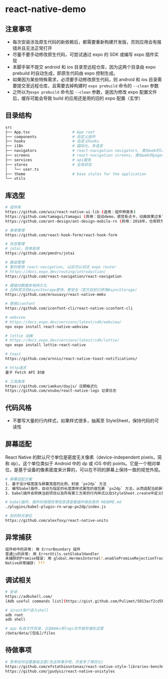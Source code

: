 # react-native-demo

## 注意事项

- 每次安装涉及原生代码的新依赖后，都需要重新构建开发版，否则应用会有报错并且无法正常打开
- 尽量不要手动修改原生代码，可尝试通过 expo 的 SDK 或编写 expo 插件实现
- 本脚手架不提交 android 和 ios 目录至远程仓库，因为这两个目录由 expo prebuild 时自动生成，即原生代码由 expo 控制生成。
- 如果因为某些特殊需求，必须要手动修改原生代码，则 android 和 ios 目录需要提交至远程仓库，且需要去掉构建时 `expo prebuild` 命令的 `--clean` 参数
- 之所以为`expo prebuild` 命令加 `--clean` 参数，是因为修改 expo 配置文件后，缓存可能会导致 build 的应用还是用的旧的 expo 配置（玄学）

## 目录结构

```bash
src
├── App.tsx                   # App root
├── components                # 自定义组件
├── hooks                     # 自定义hooks
├── i18n                      # 国际化、多语言
├── navigators                # react-navigation navigators, 类似web的layout
├── screens                   # react-navigation screens, 类似web的pages
├── services                  # api服务
├── stores                    # 全局状态
│   └── user.ts
├── theme                     # base styles for the application
└── utils
```

## 库选型

```bash
# 组件库
https://github.com/wix/react-native-ui-lib (选用：组件种类多)
https://github.com/tamagui/tamagui (弃用：启动demo，感觉有点卡，动画效果过多了，组件偏少)
https://github.com/ant-design/ant-design-mobile-rn (弃用：2018年，仓库转为个人维护，更新较少)

# 表单管理
https://github.com/react-hook-form/react-hook-form

# 状态管理
# jotai，简单易用
https://github.com/pmndrs/jotai

# 路由管理
# 暂时使用 react-navigation, 以后可以试试 expo router
# https://docs.expo.dev/routing/introduction/
https://github.com/react-navigation/react-navigation

# 键值对数据本地持久化
# 比RN官方的AsyncStorage更快，更安全（官方目前已弃用AsyncStorage）
https://github.com/mrousavy/react-native-mmkv

# 使用iconfont
https://github.com/iconfont-cli/react-native-iconfont-cli

# webview
# https://docs.expo.dev/versions/latest/sdk/webview/
npx expo install react-native-webview

# lottie 动画
# https://docs.expo.dev/versions/latest/sdk/lottie/
npx expo install lottie-react-native

# toast
https://github.com/arnnis/react-native-toast-notifications/

# http请求
基于 Fetch API 封装

# 工具类库
https://github.com/iamkun/dayjs/ 日期格式化
https://github.com/onubo/react-native-logs 记录日志
```

## 代码风格

- 不要写大量的行内样式，如果样式很多，抽离至 StyleSheet，保持代码的可读性

## 屏幕适配

React Native 的默认尺寸单位是密度无关像素（device-independent pixels，简称 dp）。这个单位类似于 Android 中的 dp 或 iOS 中的 points。它是一个相对单位，是基于设备的像素密度来计算的，可以在不同的屏幕上保持一致的视觉外观。

```bash
# 屏幕适配方案
1. 基于设计稿宽度与屏幕宽度的比例，封装 `px2dp` 方法
2. 编写babel插件，自动为指定的长度类样式属性的值包裹 `px2dp` 方法，从而适配当前屏幕
3. babel插件会转换当前项目以及所有第三方库的行内样式以及StyleSheet.create中定义的样式

# babel插件，插件的局限性等信息请查看插件根目录的 README.md
./plugins/babel-plugin-rn-wrap-px2dp/index.js

# 别的样式单位
https://github.com/alexfoxy/react-native-units
```

## 异常捕获

```bash
组件树中的异常: 用 ErrorBoundary 组件
普通js的异常: 用 ErrorUtils.setGlobalHandler
未捕获的Promise错误: 用 global.HermesInternal?.enablePromiseRejectionTracker
Native异常捕获: ???
```

## 调试相关

```bash
# 安卓
https://adbshell.com/
[Adb useful commands list](https://gist.github.com/Pulimet/5013acf2cd5b28e55036c82c91bd56d8)

# 以root用户进入shell
adb root
adb shell

# app 私有文件目录，比如mmkv和logs文件就存储在这里
/data/data/[包名]/files
```

## 待做事项

```bash
# 思考如何设置基础主题(先这样凑乎吧，开发多了再优化)
https://github.com/efstathiosntonas/react-native-style-libraries-benchmark
https://github.com/jpudysz/react-native-unistyles
```
